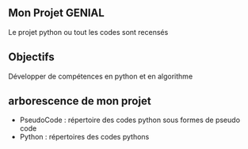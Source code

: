 ## Mon Projet GENIAL
Le projet python ou tout les codes sont recensés


## Objectifs 
Développer de compétences en python et en algorithme

## arborescence de mon projet
- PseudoCode : répertoire des codes python sous formes de pseudo code
- Python : répertoires des codes pythons